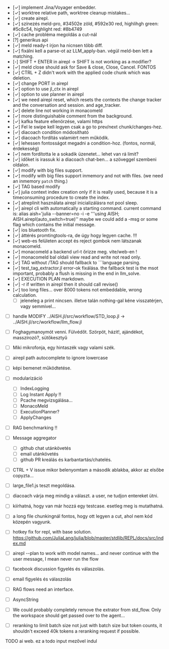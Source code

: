  - [✓] implement Jina/Voyager embedder. 
 - [✓] worktree relative path, worktree cleanup mistakes...
 - [✓] create airepl. 
 - [✓] színezés meld-pro, #34502e zöld, #592e30 red, highlihgh green: #5c8c54, highlight red: #8b4749
 - [✓] cache probléma megoldás a cut-nál
 - [?] generikus api
 - [✓] meld ready-t írjon ha nicnsen több diff.
 - [✓] fixálni kell a parse-ot az LLM_apply-ban. végül meld-ben lett a matching.
 - [-] SHIFT + ENTER in airepl -> SHIFT is not working as a modifier?
 - [✓] meld close should ask for Save & close, Close, Cancel. FONTOS
 - [✓] CTRL + Z didn't work with the applied code chunk which was deletion.
 - [✓] change PORT in airepl
 - [✓] option to use jl_ctx in airepl
 - [✓] option to use planner in airepl
 - [✓] we need airepl reset, which resets the contexts the change tracker and the conversation and session. and age_tracker.
 - [✓] delete line not working in monacomeld
 - [✓] more distinguishable comment from the background.
 - [✓] kafka feature ellenörzése, valami https
 - [✓] Fel le swipe kell legyen csak a go to prev/next chunk/changes-hez.
 - [✓] diacoach condition módosítható
 - [✓] diacoach fordítás valamiért nem működik.
 - [✓] lehessen fontosságot megadni a condition-hoz. (fontos, normál, érdekesség)
 - [✓] nem fordította le a sokadik üzenetet... lehet van rá limit?
 - [✓] időket is irassuk ki a diacoach chat-ben... a szöveggel szembeni oldalon.
 - [✓] modify with big files support.
 - [✓] modify with big files support inmemory and not with files. (we need an inmemory `patch` thing.)
 - [✓] TAG based modify
 - [✓] julia context index creation only if it is really used, because it is a timeconsuming procedure to create the index.
 - [✓] atreplinit használata airepl inicializálásra not pool sleep.
 - [✓] airepl cli with automatically a starting command. current command is: alias aish='julia --banner=no -i -e '\''using AISH; AISH.airepl(auto_switch=true)'\' maybe we could add a -msg or some flag which contains the initial message.
 - [✓] ios bluetooth fix.
 - [✓] áttérés promtingtools-ra, de úgy hogy legyen cache. !!!
 - [✓] web-es felületen accept és reject gombok nem látszanak monacomeld.
 - [✓] monacomeld a backend url-t őrizze meg. vite/web-en !
 - [✓] monacomeld bal oldali view read and write not read only.
 - [✓] TAG without /TAG should fallback to ```language parsing.
 - [✓] test_tag_extractor.jl error-ok fixálása. the fallback test is the msot important, probably a flush is missing in the end in llm_solve.
 - [✓] EXECUTION PLAN markdown.
 - [✓] -r if written in airepl then it should call revise()
 - [✓] too long files... over 8000 tokens not embeddable, wrong calculation.
   - [ ] jeleneleg a print nincsen. illetve talán nothing-gal kéne visszatérjen, vagy semmivel... 
 - [ ] handle MODIFY ../AISH.jl/src/workflow/STD_loop.jl -> ../AISH.jl/src/workflow/llm_flow.jl
 - [ ] Foghagymanoymót venni. Fülvédőt. Szörpöt, házit!, ajándékot, masszírozó?, sütőkesztyű
 - [ ] Miki mikrofonja, egy hintaszék vagy valami szék. 
 - [ ] airepl path autocomplete to ignore lowercase
 - [ ] képi bemenet működtetése.
 - [ ] modularizáció
   - [ ] IndexLogging
   - [ ] Log Instant Apply !!
   - [ ] Pcache megvizsgálása...
   - [ ] MonacoMeld
   - [ ] ExecutionPlanner?
   - [ ] ApplyChanges
 - [ ] RAG benchmarking !!
 - [ ] Message aggregator
   - [ ] github chat utánkövetés
   - [ ] email utánkövetés
   - [ ] github PR kreálás és karbantartás/chatelés.
 - [ ] CTRL + V issue mikor belenyomtam a második ablakba, akkor az elsőbe copyzta...
 - [ ] large_file1.js teszt megoldása.
 - [ ] diacoach várja meg mindig a választ. a user, ne tudjon entereket ütni.
 - [ ] kiírhatná, hogy van már hozzá egy testcase. esetleg meg is mutathatná.
 - [ ] a long file chunkingnál fontos, hogy ott legyen a cut, ahol nem kód közepén vagyunk.
 - [ ] hotkey fix for repl, with base solution. https://github.com/JuliaLang/julia/blob/master/stdlib/REPL/docs/src/index.md
 - [ ] airepl --plan to work with model names... and never continue with the user message, I mean never run the flow
 - [ ] facebook discussion figyelés és válaszolás.
 - [ ] email figyelés és válaszolás
 - [ ] RAG flows need an interface.
 - [ ] AsyncString
 - [ ] We could probably completely remove the extrator from std_flow. Only the workspace should get passed over to the agent...
 - [ ] reranking to limit batch size not just with batch size but token counts, it shouldn't exceed 40k tokens a reranking request if possible.


TODO ai web.
 ez a todo input mezővel indul
